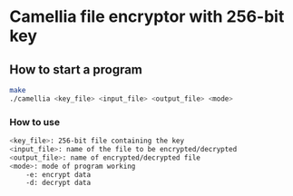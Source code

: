 # Camellia file encryptor with 256-bit key

## How to start a program

```bash
make
./camellia <key_file> <input_file> <output_file> <mode>
```

### How to use
```bash
<key_file>: 256-bit file containing the key
<input_file>: name of the file to be encrypted/decrypted
<output_file>: name of encrypted/decrypted file
<mode>: mode of program working
	-e: encrypt data
	-d: decrypt data
```
